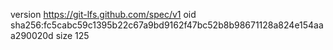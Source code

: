 version https://git-lfs.github.com/spec/v1
oid sha256:fc5cabc59c1395b22c67a9bd9162f47bc52b8b98671128a824e154aaa290020d
size 125
